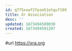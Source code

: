 ```yaml
---
id: q775xxwf2fpsm51etquf199
title: Xr Association
desc: ''
updated: 1673494509030
created: 1673494501207
---
```


#url https://xra.org